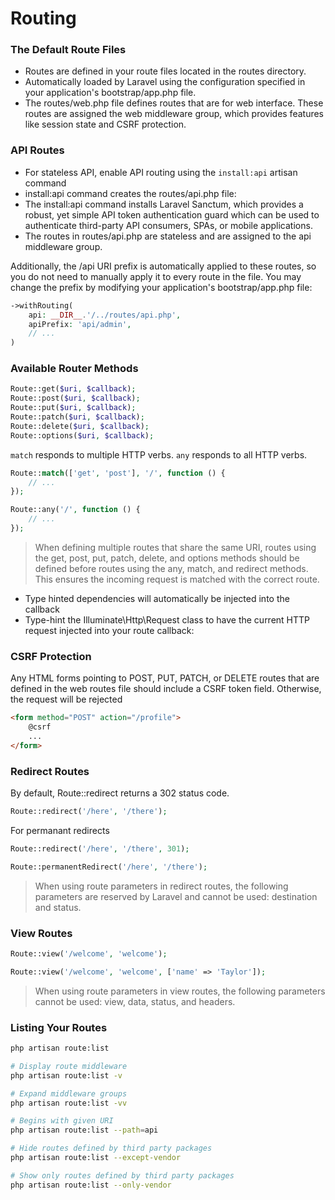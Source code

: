 # Routing

### The Default Route Files

- Routes are defined in your route files located in the routes directory.
- Automatically loaded by Laravel using the configuration specified in your application's bootstrap/app.php file.
- The routes/web.php file defines routes that are for web interface. These routes are assigned the web middleware group, which provides features like session state and CSRF protection.

### API Routes

- For stateless API, enable API routing using the `install:api` artisan command
- install:api command creates the routes/api.php file:
- The install:api command installs Laravel Sanctum, which provides a robust, yet simple API token authentication guard which can be used to authenticate third-party API consumers, SPAs, or mobile applications.
- The routes in routes/api.php are stateless and are assigned to the api middleware group.

Additionally, the /api URI prefix is automatically applied to these routes, so you do not need to manually apply it to every route in the file. You may change the prefix by modifying your application's bootstrap/app.php file:

```php
->withRouting(
    api: __DIR__.'/../routes/api.php',
    apiPrefix: 'api/admin',
    // ...
)
```

### Available Router Methods

```php
Route::get($uri, $callback);
Route::post($uri, $callback);
Route::put($uri, $callback);
Route::patch($uri, $callback);
Route::delete($uri, $callback);
Route::options($uri, $callback);
```

`match` responds to multiple HTTP verbs. `any` responds to all HTTP verbs.

```php
Route::match(['get', 'post'], '/', function () {
    // ...
});

Route::any('/', function () {
    // ...
});
```

> When defining multiple routes that share the same URI, routes using the get, post, put, patch, delete, and options methods should be defined before routes using the any, match, and redirect methods. This ensures the incoming request is matched with the correct route.

- Type hinted dependencies will automatically be injected into the callback
- Type-hint the Illuminate\Http\Request class to have the current HTTP request injected into your route callback:

### CSRF Protection

 Any HTML forms pointing to POST, PUT, PATCH, or DELETE routes that are defined in the web routes file should include a CSRF token field. Otherwise, the request will be rejected

```html
<form method="POST" action="/profile">
    @csrf
    ...
</form>
```

### Redirect Routes

By default, Route::redirect returns a 302 status code.

```php
Route::redirect('/here', '/there');
```

For permanant redirects

```php
Route::redirect('/here', '/there', 301);

Route::permanentRedirect('/here', '/there');
```

> When using route parameters in redirect routes, the following parameters are reserved by Laravel and cannot be used: destination and status.


### View Routes

```php
Route::view('/welcome', 'welcome');

Route::view('/welcome', 'welcome', ['name' => 'Taylor']);
```

> When using route parameters in view routes, the following parameters cannot be used: view, data, status, and headers.

### Listing Your Routes

```bash
php artisan route:list

# Display route middleware
php artisan route:list -v

# Expand middleware groups
php artisan route:list -vv

# Begins with given URI
php artisan route:list --path=api

# Hide routes defined by third party packages
php artisan route:list --except-vendor

# Show only routes defined by third party packages
php artisan route:list --only-vendor
```


